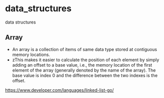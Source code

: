 # data_structures
data structures


## Array

* An array is a collection of items of same data type stored at contiguous memory locations. 
* zThis makes it easier to calculate the position of each element by simply adding an offset to a base value, i.e., the memory location of the first element of the array (generally denoted by the name of the array). The base value is index 0 and the difference between the two indexes is the offset.

https://www.developer.com/languages/linked-list-go/